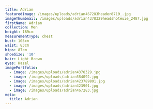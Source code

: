 ```yaml
---
title: Adrian
featuredImage: /images/uploads/adrian467283header8719_.jpg
imageThumbnail: /images/uploads/adrian4378329headshoteuie_2487.jpg
firstName: Adrian
collection: Men
height: 189cm
measurementType: chest
bust: 103cm
waist: 83cm
hips: 87cm
shoeSize: '10'
hair: Light Brown
eyes: Hazel
imagePortfolio:
  - image: /images/uploads/adrian4378329.jpg
  - image: /images/uploads/adrian384092.jpg
  - image: /images/uploads/adrian423789801.jpg
  - image: /images/uploads/adrian423901.jpg
  - image: /images/uploads/adrian467283.jpg
meta:
  title: Adrian
---
```


